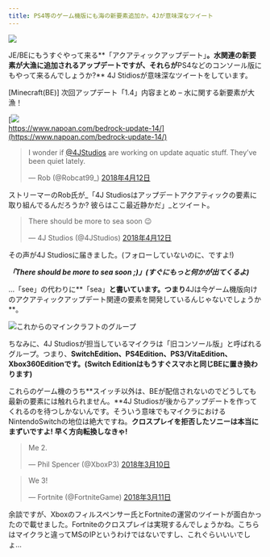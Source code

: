 ```yaml
---
title: PS4等のゲーム機版にも海の新要素追加か。4Jが意味深なツイート
---
```


![](https://cdn-ak.f.st-hatena.com/images/fotolife/s/sasigume/20210208/20210208103012.png)

JE/BEにもうすぐやって来る**「アクアティックアップデート」**。水関連の新要素が大漁に追加されるアップデートですが、それらが**PS4などのコンソール版にもやって来るんでしょうか?** 4J Stidiosが意味深なツイートをしています。

\[Minecraft(BE)\] 次回アップデート「1.4」内容まとめ – 水に関する新要素が大漁！

[![](https://cdn-ak.f.st-hatena.com/images/fotolife/s/sasigume/20210208/20210208111334.png)  
https://www.napoan.com/bedrock-update-14/](https://www.napoan.com/bedrock-update-14/)

> I wonder if [@4JStudios](https://twitter.com/4JStudios?ref_src=twsrc%5Etfw) are working on update aquatic stuff. They’ve been quiet lately.
> 
> — Rob (@Robcat99\_) [2018年4月12日](https://twitter.com/Robcat99_/status/984421371232116736?ref_src=twsrc%5Etfw)

ストリーマーのRob氏が_「4J Studiosはアップデートアクアティックの要素に取り組んでるんだろうか? 彼らはここ最近静かだ」_とツイート。

> There should be more to sea soon 😉
> 
> — 4J Studios (@4JStudios) [2018年4月12日](https://twitter.com/4JStudios/status/984442749133971458?ref_src=twsrc%5Etfw)

その声が4J Studiosに届きました。(フォローしていないのに、ですよ!)

**_「There should be more to sea soon ;)」(すぐにもっと何かが出てくるよ)_**

…「see」の代わりに**「sea」**と書いています。つまり**4Jは今ゲーム機版向けのアクアティックアップデート関連の要素を開発しているんじゃないでしょうか**。

![これからのマインクラフトのグループ](https://www.napoan.com/wp-content/uploads/2017/09/c2818d43bec9e6b7a3baa114805e1db6.png)

ちなみに、4J Studiosが担当しているマイクラは「旧コンソール版」と呼ばれるグループ。つまり、**SwitchEdition、PS4Edition、PS3/VitaEdition、Xbox360Editionです。(Switch Editionはもうすぐスマホと同じBEに置き換わります)**

これらのゲーム機のうち**スイッチ以外は、BEが配信されないのでどうしても最新の要素には触れられません。**4J Studiosが後からアップデートを作ってくれるのを待つしかないんです。そういう意味でもマイクラにおけるNintendoSwitchの地位は絶大ですね。**クロスプレイを拒否したソニーは本当にまずいですよ! 早く方向転換しなきゃ!**

> Me 2.
> 
> — Phil Spencer (@XboxP3) [2018年3月10日](https://twitter.com/XboxP3/status/972525473463877633?ref_src=twsrc%5Etfw)

> We 3!
> 
> — Fortnite (@FortniteGame) [2018年3月11日](https://twitter.com/FortniteGame/status/972920886687825920?ref_src=twsrc%5Etfw)

余談ですが、Xboxのフィルスペンサー氏とFortniteの運営のツイートが面白かったので載せました。Fortniteのクロスプレイは実現するんでしょうかね。こちらはマイクラと違ってMSのIPというわけではないですし、これぐらいいいでしょ…
